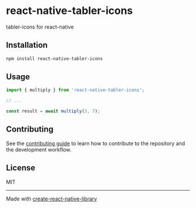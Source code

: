# react-native-tabler-icons

tabler-icons for react-native

## Installation

```sh
npm install react-native-tabler-icons
```

## Usage

```js
import { multiply } from 'react-native-tabler-icons';

// ...

const result = await multiply(3, 7);
```

## Contributing

See the [contributing guide](CONTRIBUTING.md) to learn how to contribute to the repository and the development workflow.

## License

MIT

---

Made with [create-react-native-library](https://github.com/callstack/react-native-builder-bob)
